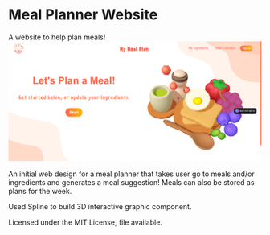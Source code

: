 # Meal Planner Website
A website to help plan meals!
![Example Image](assets/finalLook.png)

An initial web design for a meal planner that takes user go to meals and/or ingredients and generates a meal suggestion! Meals can also be stored as plans for the week.

Used Spline to build 3D interactive graphic component.

Licensed under the MIT License, file available.